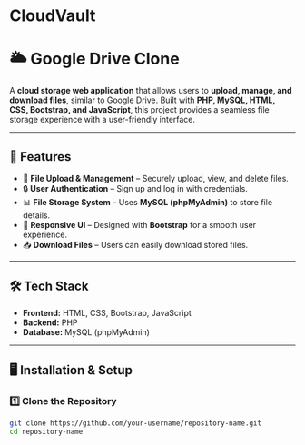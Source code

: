 # CloudVault
# 🌥️ Google Drive Clone

A **cloud storage web application** that allows users to **upload, manage, and download files**, similar to Google Drive. Built with **PHP, MySQL, HTML, CSS, Bootstrap, and JavaScript**, this project provides a seamless file storage experience with a user-friendly interface.

---

## 🚀 Features
- 📂 **File Upload & Management** – Securely upload, view, and delete files.
- 🔒 **User Authentication** – Sign up and log in with credentials.
- 📊 **File Storage System** – Uses **MySQL (phpMyAdmin)** to store file details.
- 🎨 **Responsive UI** – Designed with **Bootstrap** for a smooth user experience.
- 📥 **Download Files** – Users can easily download stored files.

---

## 🛠️ Tech Stack
- **Frontend:** HTML, CSS, Bootstrap, JavaScript  
- **Backend:** PHP  
- **Database:** MySQL (phpMyAdmin)  

---

## 🖥️ Installation & Setup
### 1️⃣ Clone the Repository
```bash
git clone https://github.com/your-username/repository-name.git
cd repository-name
